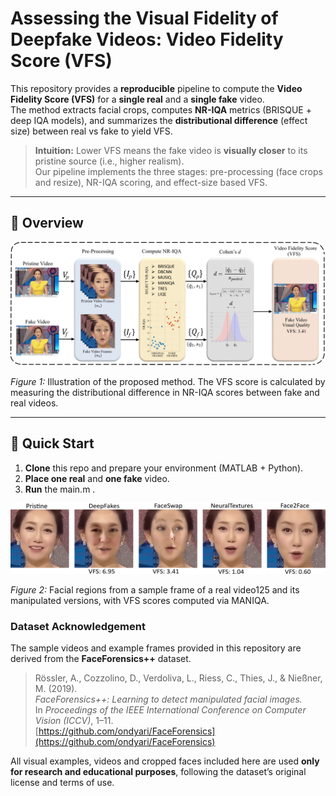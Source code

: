 # Assessing the Visual Fidelity of Deepfake Videos: Video Fidelity Score (VFS) 

This repository provides a **reproducible** pipeline to compute the **Video Fidelity Score (VFS)** for a **single real** and a **single fake** video.  
The method extracts facial crops, computes **NR-IQA** metrics (BRISQUE + deep IQA models), and summarizes the **distributional difference** (effect size) between real vs fake to yield VFS.

> **Intuition:** Lower VFS means the fake video is **visually closer** to its pristine source (i.e., higher realism).  
> Our pipeline implements the three stages: pre-processing (face crops and resize), NR-IQA scoring, and effect-size based VFS.

---
## 📌 Overview

![VFS pipeline](assets/Proposed_Diagram.png)

*Figure 1:* Illustration of the proposed method. The VFS score is calculated by measuring the distributional difference in NR-IQA scores between fake and real videos.

---

## 🚀 Quick Start

1. **Clone** this repo and prepare your environment (MATLAB + Python).  
2. **Place one real** and **one fake** video.  
3. **Run** the main.m .
   
![VFS MANIQA of Video125](assets/video_125_maniqa_VFS.png)

*Figure 2:* Facial regions from a sample frame of a real video125 and its manipulated versions, with VFS scores computed via MANIQA.


### Dataset Acknowledgement

The sample videos and example frames provided in this repository are derived from the **FaceForensics++** dataset.

> Rössler, A., Cozzolino, D., Verdoliva, L., Riess, C., Thies, J., & Nießner, M. (2019).  
> *FaceForensics++: Learning to detect manipulated facial images.*  
> In *Proceedings of the IEEE International Conference on Computer Vision (ICCV)*, 1–11.  
> [https://github.com/ondyari/FaceForensics](https://github.com/ondyari/FaceForensics)

All visual examples, videos and cropped faces included here are used **only for research and educational purposes**, following the dataset’s original license and terms of use.

